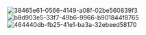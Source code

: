 ![38465e61-0566-4149-a08f-02be560839f3](https://github.com/sakibsarker/airbnb_backend/assets/95316668/ea6c5d7f-3671-4cbb-9743-155a0817dfc4)
![b8d903e5-33f7-49b6-9966-b901844f8765](https://github.com/sakibsarker/airbnb_backend/assets/95316668/aca9baba-4d35-4326-b172-ed1c8ab50b9b)
![464440db-fb25-41e1-ba3a-32ebeed58170](https://github.com/sakibsarker/airbnb_backend/assets/95316668/dbd7340f-11cc-44f7-9e08-0893660828c1)

